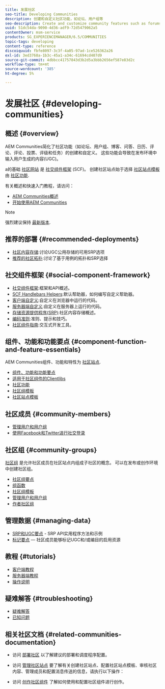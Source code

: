 ```yaml
---
title: 发展社区
seo-title: Developing Communities
description: 创建和自定义社区功能，如论坛、用户组等
seo-description: Create and customize community features such as forums, user groups, and more
uuid: 51dc54da-9090-4d36-adf9-72d5479062a5
contentOwner: msm-service
products: SG_EXPERIENCEMANAGER/6.5/COMMUNITIES
topic-tags: developing
content-type: reference
discoiquuid: fbfe8097-3c3f-4a05-97ad-1ce526362a26
exl-id: 3ed3768a-1b3c-45a1-a34c-61694cd407d9
source-git-commit: 4dbbcc41757843d3b2d5a3bbb2656ef587e83d2c
workflow-type: tm+mt
source-wordcount: '385'
ht-degree: 5%

---
```


# 发展社区  {#developing-communities}

## 概述 {#overview}

AEM Communities简化了社区功能（如论坛、用户组、博客、问答、日历、评论、评论、投票、评级和任务）的创建和自定义。 这些功能会导致在发布环境中输入用户生成的内容(UGC)。

a的基础 [社区网站](overview.md#communitiessites) 是 [社交组件框架](scf.md) (SCF)。 创建社区站点始于选择 [社区站点模板](sites-console.md) 由 [社区功能](functions.md).

有关概述和快速入门教程，请访问：

* [AEM Communities概述](overview.md)
* [开始使用AEM Communities](getting-started.md)

>[!NOTE]
> 
>强烈建议保持 [最新版本](deploy-communities.md#latest-releases).

## 推荐的部署 {#recommended-deployments}

* [社区内容存储](working-with-srp.md):讨论UGC公用存储的可用SRP选项
* [推荐的社区拓扑](topologies.md):讨论了基于用例的拓扑和SRP选择

## 社交组件框架 {#social-component-framework}

* [社交组件框架](scf.md):框架和API概述。
* [SCF Handlebars Helpers](handlebars-helpers.md):默认帮助器，如何编写自定义帮助器。
* [客户端自定义](client-customize.md):自定义在浏览器中运行的代码。
* [服务器端自定义](server-customize.md):自定义在服务器上运行的代码。
* [存储资源提供程序(SRP)](srp.md):社区内容存储概述。
* [编码准则](code-guide.md):准则、提示和技巧。
* [社区组件指南](components-guide.md):交互式开发工具。

## 组件、功能和功能要点 {#component-function-and-feature-essentials}

AEM Communities组件、功能和特性为 [社区站点](sites-console.md).

* [组件、功能和功能要点](essentials.md)
* [适用于社区组件的Clientlibs](clientlibs.md)
* [社区功能](functions.md)
* [社区组模板](tools-groups.md)
* [社区站点模板](sites.md)

## 社区成员 {#community-members}

* [管理用户和用户组](users.md)
* [使用Facebook和Twitter进行社交登录](social-login.md)

## 社区组 {#community-groups}

[社区组](overview.md#communitygroups) 是允许社区成员在社区站点内组成子社区的概念。 可以在发布或创作环境中创建社区组。

* [社区组要点](essentials-groups.md)
* [组函数](functions.md#groups-function)
* [社区组模板](tools-groups.md)
* [管理用户和用户组](users.md)
* [作者社区组](creating-groups.md)

## 管理数据 {#managing-data}

* [SRP和UGC要点](srp-and-ugc.md) - SRP API实用程序方法和示例
* [标记要点](tag.md)  — 社区成员能够标记UGC和/或编目的启用资源

## 教程 {#tutorials}

* [客户端教程](tutorials.md#client-side-customization)
* [服务器端教程](tutorials.md#server-side-customization)
* [操作说明](tutorials.md#how-to-instructions)

## 疑难解答 {#troubleshooting}

* [疑难解答](troubleshooting.md)
* [已知问题](/help/release-notes/release-notes.md)

## 相关社区文档 {#related-communities-documentation}

* 访问 [部署社区](deploy-communities.md) 以了解建议的部署和调度程序配置。

* 访问 [管理社区站点](administer-landing.md) 要了解有关创建社区站点、配置社区站点模板、审核社区内容、管理成员和配置消息传送的信息，请执行以下操作：

* 访问 [创作社区组件](author-communities.md) 了解如何使用和配置社区组件进行创作。
